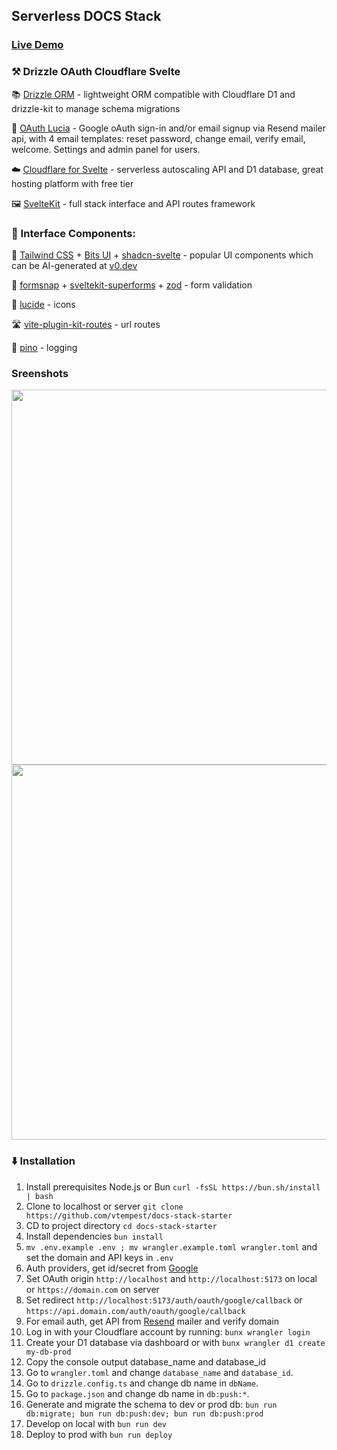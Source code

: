 ##  Serverless DOCS Stack 

### [Live Demo](https://serverless-docs-stack.vtempest.workers.dev)

### ⚒️ Drizzle OAuth Cloudflare Svelte 

📚 [Drizzle ORM](https://orm.drizzle.team/kit-docs/quick) - lightweight ORM compatible with Cloudflare D1 and drizzle-kit  to manage schema migrations

👤 [OAuth Lucia](https://github.com/lucia-auth/lucia) - Google oAuth sign-in and/or email signup via Resend mailer api, with 4 email templates: reset password, change email, verify email, welcome. Settings and admin panel for users.

☁️ [Cloudflare for Svelte](https://developers.cloudflare.com/pages/framework-guides/deploy-a-svelte-site/) - serverless autoscaling API and D1 database, great hosting platform with free tier

🖼️ [SvelteKit](https://github.com/sveltejs/kit) - full stack interface and API routes framework

### 🧩 Interface Components:

🎨 [Tailwind CSS](https://github.com/tailwindlabs/tailwindcss) + [Bits UI](https://github.com/huntabyte/bits-ui) + [shadcn-svelte](https://github.com/huntabyte/shadcn-svelte) - popular UI components which can be AI-generated at [v0.dev](https://v0.dev)

📝 [formsnap](https://github.com/svecosystem/formsnap) + [sveltekit-superforms](https://github.com/ciscoheat/sveltekit-superforms) + [zod](https://github.com/colinhacks/zod) - form validation

📱 [lucide](https://github.com/lucide-icons/lucide) -  icons

🛣️ [vite-plugin-kit-routes](https://github.com/jycouet/kitql/tree/main/packages/vite-plugin-kit-routes) - url routes

🌲 [pino](https://github.com/pinojs/pino) - logging


### Sreenshots

<img width="600px" src="https://i.imgur.com/jIaL6yP.png" />

<img  width="600px" src="https://i.imgur.com/NlkjlWI.png" />

### ⬇️ Installation

1. Install prerequisites Node.js or Bun `curl -fsSL https://bun.sh/install | bash`
2. Clone to localhost or server `git clone https://github.com/vtempest/docs-stack-starter`
3. CD to project directory `cd docs-stack-starter`
4. Install dependencies `bun install`
5. `mv .env.example .env ; mv wrangler.example.toml wrangler.toml` and set the domain and API keys in `.env` 
6. Auth providers, get id/secret from [Google](https://console.cloud.google.com/apis/credentials) 
7. Set OAuth origin `http://localhost` and `http://localhost:5173` on local or `https://domain.com` on server
8. Set redirect `http://localhost:5173/auth/oauth/google/callback` or `https://api.domain.com/auth/oauth/google/callback`
9. For email auth, get API from [Resend](https://resend.com/api-keys) mailer and verify domain
10. Log in with your Cloudflare account by running: `bunx wrangler login`
11. Create your D1 database via dashboard or with `bunx wrangler d1 create my-db-prod`
12. Copy the console output database_name and database_id
13. Go to `wrangler.toml` and change `database_name` and `database_id`.
14. Go to `drizzle.config.ts` and change db name in `dbName`.
15. Go to `package.json` and change db name in `db:push:*`.
16. Generate and migrate the schema to dev or prod db: `bun run db:migrate; bun run db:push:dev; bun run db:push:prod`
17. Develop on local with `bun run dev` 
18. Deploy to prod  with `bun run deploy` 

